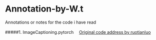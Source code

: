 # Annotation-by-W.t
Annotations or notes for the code i have read

#####1. ImageCaptioning.pytorch
　[Original code address by ruotianluo][1]

[1]:https://github.com/ruotianluo/ImageCaptioning.pytorch